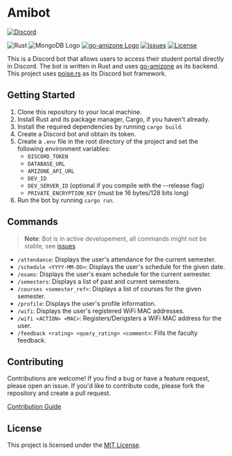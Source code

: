 # Amibot

[![Discord](https://img.shields.io/static/v1?logo=Discord&logoColor=fff&labelColor=5562ea&label=Amibot%20Early%20Access&message=⬅️%20Click%20to%20use%20&color=50524f)](https://discord.gg/T9ZDVTw4mQ)

![Rust](https://img.shields.io/badge/Rust-%23000000.svg?style=flat&logo=rust&logoColor=white)
![MongoDB Logo](https://img.shields.io/badge/-MongoDB-47A248?logo=MongoDB&logoColor=fff)
[![go-amizone Logo](https://img.shields.io/badge/go%20amizone-2D8CFF?logo=go&logoColor=white)](https://github.com/ditsuke/go-amizone)
[![Issues](https://img.shields.io/github/issues/blonteractor/discord-amibot?logo=github)](https://github.com/blonteractor/discord-amibot/issues)
[![License](https://img.shields.io/github/license/Blonteractor/discord-amibot)](./LICENSE)

This is a Discord bot that allows users to access their student portal directly in Discord. The bot is written in Rust and uses [go-amizone](https://github.com/ditsuke/go-amizone) as its backend.
This project uses [poise.rs](https://github.com/serenity-rs/poise) as its Discord bot framework.

## Getting Started

1. Clone this repository to your local machine.
2. Install Rust and its package manager, Cargo, if you haven't already.
3. Install the required dependencies by running `cargo build`.
4. Create a Discord bot and obtain its token.
5. Create a `.env` file in the root directory of the project and set the following environment variables:
    - `DISCORD_TOKEN`
    - `DATABASE_URL`
    - `AMIZONE_API_URL`
    - `DEV_ID`
    - `DEV_SERVER_ID` (optional if you compile with the --release flag)
    - `PRIVATE_ENCRYPTION_KEY` (must be 16 bytes/128 bits long)
6. Run the bot by running `cargo run`.

## Commands

> **Note**: Bot is in active developement, all commands might not be stable, see [issues](https://github.com/Blonteractor/discord-amibot/issues)

- `/attendance`: Displays the user's attendance for the current semester.
- `/schedule <YYYY-MM-DD>`: Displays the user's schedule for the given date.
- `/exams`: Displays the user's exam schedule for the current semester.
- `/semesters`: Displays a list of past and current semesters.
- `/courses <semester_ref>`: Displays a list of courses for the given semester.
- `/profile`: Displays the user's profile information.
- `/wifi`: Displays the user's registered WiFi MAC addresses.
- `/wifi <ACTION> <MAC>`: Registers/Derigsters a WiFi MAC address for the user.
- `/feedback <rating> <query_rating> <comment>`: Fills the faculty feedback.

## Contributing

Contributions are welcome! If you find a bug or have a feature request, please open an issue. If you'd like to contribute code, please fork the repository and create a pull request.

[Contribution Guide](./CONTRIBUTING.md)

## License

This project is licensed under the [MIT License](./LICENSE).
